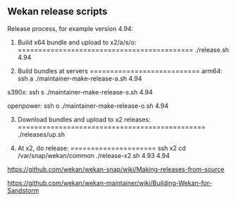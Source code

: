 ## Wekan release scripts

Release process, for example version 4.94:

1) Build x64 bundle and upload to x2/a/s/o:
===========================================
./release.sh 4.94


2) Build bundles at servers
===========================
arm64:
  ssh a
  ./maintainer-make-release-a.sh 4.94

s390x:
  ssh s
  ./maintainer-make-release-s.sh 4.94

openpower:
  ssh o
  ./maintainer-make-release-o.sh 4.94


3) Download bundles and upload to x2 releases:
==============================================
./releases/up.sh

4) At x2, do release:
=====================
ssh x2
cd /var/snap/wekan/common
./release-x2.sh 4.93 4.94


https://github.com/wekan/wekan-snap/wiki/Making-releases-from-source

https://github.com/wekan/wekan-maintainer/wiki/Building-Wekan-for-Sandstorm

